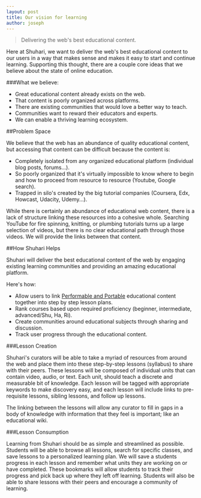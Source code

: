 ```yaml
---
layout: post
title: Our vision for learning
author: joseph
---
```


> Delivering the web's best educational content.

Here at Shuhari, we want to deliver the web's best educational content to our users in a way that makes sense and makes it easy to start and continue learning. Supporting this thought, there are a couple core ideas that we believe about the state of online education. 

###What we believe:

- Great educational content already exists on the web.
- That content is poorly organized across platforms.
- There are existing communities that would love a better way to teach.
- Communities want to reward their educators and experts. 
- We can enable a thriving learning ecosystem.


##Problem Space

We believe that the web has an abundance of quality educational content, but accessing that content can be difficult because the content is:

- Completely isolated from any organized educational platform (individual blog posts, forums...).
- So poorly organized that it's virtually impossible to know where to begin and how to proceed from resource to resource (Youtube, Google search).
- Trapped in silo's created by the big tutorial companies (Coursera, Edx, Howcast, Udacity, Udemy...).

While there is certainly an abundance of educational web content, there is a lack of structure linking these resources into a cohesive whole. Searching YouTube for fire spinning, knitting, or plumbing tutorials turns up a large selection of videos, but there is no clear educational path through those videos. We will provide the links between that content.


##How Shuhari Helps

Shuhari will deliver the best educational content of the web by  engaging existing learning communities and providing an amazing educational platform.

Here's how:

- Allow users to link [Performable and Portable](http://learncapital.com/education-vs-information/) educational content together into step by step lesson plans.
- Rank courses based upon required proficiency (beginner, intermediate, advanced/Shu, Ha, Ri).
- Create communities around educational subjects through sharing and discussion.
- Track user progress through the educational content.


###Lesson Creation

Shuhari's curators will be able to take a myriad of resources from around the web and place them into these step-by-step lessons (syllabus) to share with their peers. These lessons will be composed of individual units that can contain video, audio, or text. Each unit, should teach a discrete and measurable bit of knowledge. Each lesson will be tagged with appropriate keywords to make discovery easy, and each lesson will include links to pre-requisite lessons, sibling lessons, and follow up lessons. 

The linking between the lessons will allow any curator to fill in gaps in a body of knowledge with information that they feel is important; like an educational wiki.

###Lesson Consumption

Learning from Shuhari should be as simple and streamlined as possible.  Students will be able to browse all lessons, search for specific classes, and save lessons to a personalized learning plan. We will save a students progress in each lesson and remember what units they are working on or have completed. These bookmarks will allow students to track their progress and pick back up where they left off learning. Students will also be able to share lessons with their peers and encourage a community of learning.